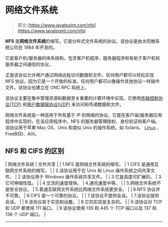 # 网络文件系统

> 原文:[https://www.javatpoint.com/nfs](https://www.javatpoint.com/nfs)

**NFS** 是**网络文件系统**的缩写。它是分布式文件系统的协议。该协议是由太阳微系统公司在 1984 年开发的。

它是客户机/服务器的体系结构，包含客户机程序、服务器程序和有助于客户机和服务器之间通信的协议。

正是该协议允许用户通过网络远程访问数据和文件。任何用户都可以轻松实现 NFS 协议，因为它是一个开放的标准。任何用户都可以像操作其他协议一样操作文件。该协议也建立在 ONC RPC 系统上。

该协议主要在集中管理资源和数据至关重要的计算环境中实现。它使用[传输控制协议(TCP)](https://www.javatpoint.com/tcp) 和[用户数据报协议(UDP)](https://www.javatpoint.com/udp-protocol) 来访问和传递数据和文件。

网络文件系统是一种适用于所有基于 IP 的网络的协议。它是在客户端/服务器应用程序中实现的，在该应用程序中，NFS 的服务器管理授权、身份验证和客户端。该协议用于苹果 Mac OS、Unix 和类似 Unix 的操作系统，如 Solaris、 [Linux](https://www.javatpoint.com/linux-tutorial) 、FreeBSD、AIX。

## NFS 和 CIFS 的区别

| 网络文件系统 | 文件共享 |
| 1.NFS 是网络文件系统的缩写。 | 1.CIFS 是通用互联网文件系统的缩写。 |
| 2.该协议用于在 Unix 和 Linux 操作系统之间共享文件。 | 2.该协议用于 Windows 操作系统共享文件。 |
| 3.它是高度可扩展的。 | 3.它可伸缩性低。 |
| 4.交流的速度很快。 | 4.通讯速度中等。 |
| 5.网络文件系统不是安全协议。 | 5.普通互联网文件系统比网络文件系统更安全。 |
| 6.NFS 协议并不可靠。 | 6.CIFS 是一个可靠的协议。 |
| 7.该协议不提供会话。 | 7.该协议提供会话。 |
| 8.该协议易于实现和设置。 | 8.它的实现是复杂的。 |
| 9.该协议对 TCP 和 UDP 都使用 111 端口。 | 9.该协议使用 139 和 445 个 TCP 端口以及 137 和 138 个 UDP 端口。 |

* * *